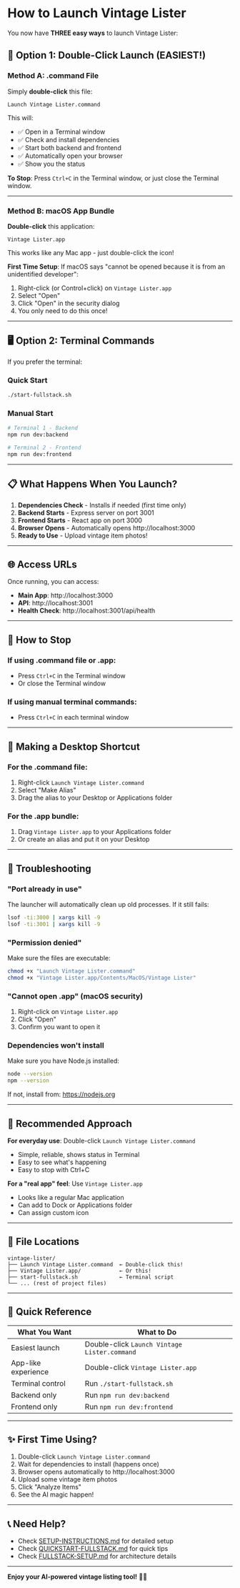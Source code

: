# How to Launch Vintage Lister

You now have **THREE easy ways** to launch Vintage Lister:

## 🎯 Option 1: Double-Click Launch (EASIEST!)

### Method A: .command File

Simply **double-click** this file:
```
Launch Vintage Lister.command
```

This will:
- ✅ Open in a Terminal window
- ✅ Check and install dependencies
- ✅ Start both backend and frontend
- ✅ Automatically open your browser
- ✅ Show you the status

**To Stop**: Press `Ctrl+C` in the Terminal window, or just close the Terminal window.

---

### Method B: macOS App Bundle

**Double-click** this application:
```
Vintage Lister.app
```

This works like any Mac app - just double-click the icon!

**First Time Setup**:
If macOS says "cannot be opened because it is from an unidentified developer":
1. Right-click (or Control+click) on `Vintage Lister.app`
2. Select "Open"
3. Click "Open" in the security dialog
4. You only need to do this once!

---

## 🖥️ Option 2: Terminal Commands

If you prefer the terminal:

### Quick Start
```bash
./start-fullstack.sh
```

### Manual Start
```bash
# Terminal 1 - Backend
npm run dev:backend

# Terminal 2 - Frontend
npm run dev:frontend
```

---

## 📋 What Happens When You Launch?

1. **Dependencies Check** - Installs if needed (first time only)
2. **Backend Starts** - Express server on port 3001
3. **Frontend Starts** - React app on port 3000
4. **Browser Opens** - Automatically opens http://localhost:3000
5. **Ready to Use** - Upload vintage item photos!

---

## 🌐 Access URLs

Once running, you can access:

- **Main App**: http://localhost:3000
- **API**: http://localhost:3001
- **Health Check**: http://localhost:3001/api/health

---

## 🛑 How to Stop

### If using .command file or .app:
- Press `Ctrl+C` in the Terminal window
- Or close the Terminal window

### If using manual terminal commands:
- Press `Ctrl+C` in each terminal window

---

## 🎨 Making a Desktop Shortcut

### For the .command file:
1. Right-click `Launch Vintage Lister.command`
2. Select "Make Alias"
3. Drag the alias to your Desktop or Applications folder

### For the .app bundle:
1. Drag `Vintage Lister.app` to your Applications folder
2. Or create an alias and put it on your Desktop

---

## 🔧 Troubleshooting

### "Port already in use"
The launcher will automatically clean up old processes. If it still fails:
```bash
lsof -ti:3000 | xargs kill -9
lsof -ti:3001 | xargs kill -9
```

### "Permission denied"
Make sure the files are executable:
```bash
chmod +x "Launch Vintage Lister.command"
chmod +x "Vintage Lister.app/Contents/MacOS/Vintage Lister"
```

### "Cannot open .app" (macOS security)
1. Right-click on `Vintage Lister.app`
2. Click "Open"
3. Confirm you want to open it

### Dependencies won't install
Make sure you have Node.js installed:
```bash
node --version
npm --version
```

If not, install from: https://nodejs.org

---

## 🎯 Recommended Approach

**For everyday use**: Double-click `Launch Vintage Lister.command`
- Simple, reliable, shows status in Terminal
- Easy to see what's happening
- Easy to stop with Ctrl+C

**For a "real app" feel**: Use `Vintage Lister.app`
- Looks like a regular Mac application
- Can add to Dock or Applications folder
- Can assign custom icon

---

## 📁 File Locations

```
vintage-lister/
├── Launch Vintage Lister.command  ← Double-click this!
├── Vintage Lister.app/            ← Or this!
├── start-fullstack.sh             ← Terminal script
└── ... (rest of project files)
```

---

## 🚀 Quick Reference

| What You Want | What to Do |
|---------------|------------|
| Easiest launch | Double-click `Launch Vintage Lister.command` |
| App-like experience | Double-click `Vintage Lister.app` |
| Terminal control | Run `./start-fullstack.sh` |
| Backend only | Run `npm run dev:backend` |
| Frontend only | Run `npm run dev:frontend` |

---

## ✨ First Time Using?

1. Double-click `Launch Vintage Lister.command`
2. Wait for dependencies to install (happens once)
3. Browser opens automatically to http://localhost:3000
4. Upload some vintage item photos
5. Click "Analyze Items"
6. See the AI magic happen!

---

## 📞 Need Help?

- Check [SETUP-INSTRUCTIONS.md](SETUP-INSTRUCTIONS.md) for detailed setup
- Check [QUICKSTART-FULLSTACK.md](QUICKSTART-FULLSTACK.md) for quick tips
- Check [FULLSTACK-SETUP.md](FULLSTACK-SETUP.md) for architecture details

---

**Enjoy your AI-powered vintage listing tool!** 🎨✨
